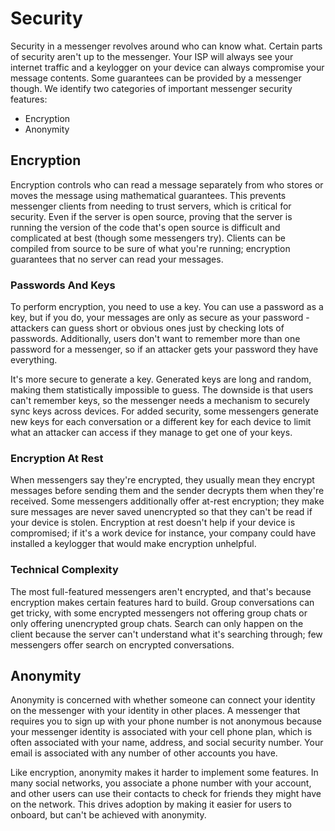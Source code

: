 # Security
Security in a messenger revolves around who can know what. Certain parts of security aren't up to the messenger. Your ISP will always see your internet traffic and a keylogger on your device can always compromise your message contents. Some guarantees can be provided by a messenger though. We identify two categories of important messenger security features:
* Encryption
* Anonymity

## Encryption
Encryption controls who can read a message separately from who stores or moves the message using mathematical guarantees. This prevents messenger clients from needing to trust servers, which is critical for security. Even if the server is open source, proving that the server is running the version of the code that's open source is difficult and complicated at best (though some messengers try). Clients can be compiled from source to be sure of what you're running; encryption guarantees that no server can read your messages.

### Passwords And Keys
To perform encryption, you need to use a key. You can use a password as a key, but if you do, your messages are only as secure as your password - attackers can guess short or obvious ones just by checking lots of passwords. Additionally, users don't want to remember more than one password for a messenger, so if an attacker gets your password they have everything.

It's more secure to generate a key. Generated keys are long and random, making them statistically impossible to guess. The downside is that users can't remember keys, so the messenger needs a mechanism to securely sync keys across devices. For added security, some messengers generate new keys for each conversation or a different key for each device to limit what an attacker can access if they manage to get one of your keys.

### Encryption At Rest
When messengers say they're encrypted, they usually mean they encrypt messages before sending them and the sender decrypts them when they're received. Some messengers additionally offer at-rest encryption; they make sure messages are never saved unencrypted so that they can't be read if your device is stolen. Encryption at rest doesn't help if your device is compromised; if it's a work device for instance, your company could have installed a keylogger that would make encryption unhelpful.

### Technical Complexity
The most full-featured messengers aren't encrypted, and that's because encryption makes certain features hard to build. Group conversations can get tricky, with some encrypted messengers not offering group chats or only offering unencrypted group chats. Search can only happen on the client because the server can't understand what it's searching through; few  messengers offer search on encrypted conversations.

## Anonymity
Anonymity is concerned with whether someone can connect your identity on the messenger with your identity in other places. A messenger that requires you to sign up with your phone number is not anonymous because your messenger identity is associated with your cell phone plan, which is often associated with your name, address, and social security number. Your email is associated with any number of other accounts you have.

Like encryption, anonymity makes it harder to implement some features. In many social networks, you associate a phone number with your account, and other users can use their contacts to check for friends they might have on the network. This drives adoption by making it easier for users to onboard, but can't be achieved with anonymity.
